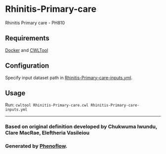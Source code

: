 # Rhinitis-Primary-care

Rhinitis Primary care - PH810

## Requirements

[Docker](https://docs.docker.com/install/) and [CWLTool](https://github.com/common-workflow-language/cwltool#install)

## Configuration

Specify input dataset path in [Rhinitis-Primary-care-inputs.yml](Rhinitis-Primary-care-inputs.yml).

## Usage

Run: `cwltool Rhinitis-Primary-care.cwl Rhinitis-Primary-care-inputs.yml`

***

### Based on original definition developed by Chukwuma Iwundu, Clare MacRae, Eleftheria Vasileiou
### Generated by [Phenoflow](https://kclhi.org/phenoflow).
